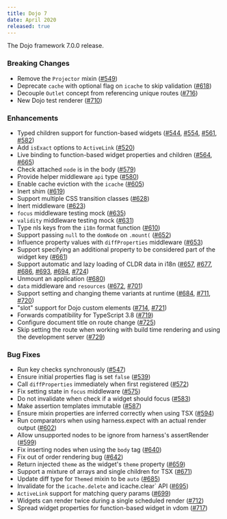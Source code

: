 ```yaml
---
title: Dojo 7
date: April 2020
released: true
---
```


The Dojo framework 7.0.0 release.

### Breaking Changes

* Remove the `Projector` mixin ([#549](https://github.com/framewoek/pull/549))
* Deprecate `cache` with optional flag on `icache` to skip validation ([#618](https://github.com/framewoek/pull/618))
* Decouple `Outlet` concept from referencing unique routes ([#716](https://github.com/framewoek/pull/716))
* New Dojo test renderer ([#710](https://github.com/framewoek/pull/710))

### Enhancements

* Typed children support for function-based widgets ([#544](https://github.com/framewoek/pull/544), [#554](https://github.com/framewoek/pull/554), [#561](https://github.com/framewoek/pull/561), [#582](https://github.com/framewoek/pull/582))
* Add `isExact` options to `ActiveLink` ([#520](https://github.com/framewoek/pull/520))
* Live binding to function-based widget properties and children ([#564](https://github.com/framewoek/pull/564), [#665](https://github.com/framewoek/pull/665))
* Check attached `node` is in the body ([#579](https://github.com/framewoek/pull/579))
* Provide helper middleware `api` type ([#580](https://github.com/framewoek/pull/580))
* Enable cache eviction with the `icache` ([#605](https://github.com/framewoek/pull/605))
* Inert shim ([#619](https://github.com/framewoek/pull/619))
* Support multiple CSS transition classes ([#628](https://github.com/framewoek/pull/628))
* Inert middleware ([#623](https://github.com/framewoek/pull/623))
* `focus` middleware testing mock ([#635](https://github.com/framewoek/pull/635))
* `validity` middleware testing mock ([#631](https://github.com/framewoek/pull/631))
* Type nls keys from the `i18n` format function ([#610](https://github.com/framewoek/pull/610))
* Support passing `null` to the `domNode` on `.mount(` ([#652](https://github.com/framewoek/pull/652))
* Influence property values with `diffProperties` middleware ([#653](https://github.com/framewoek/pull/653))
* Support specifying an additional property to be considered part of the widget key ([#661](https://github.com/framewoek/pull/661))
* Support automatic and lazy loading of CLDR data in i18n ([#657](https://github.com/framewoek/pull/657), [#677](https://github.com/framewoek/pull/677), [#686](https://github.com/framewoek/pull/686), [#693](https://github.com/framewoek/pull/693), [#694](https://github.com/framewoek/pull/694), [#724](https://github.com/framewoek/pull/724))
* Unmount an application ([#680](https://github.com/framewoek/pull/680))
* `data` middleware and `resources` ([#672](https://github.com/framewoek/pull/672), [#701]())
* Support setting and changing theme variants at runtime ([#684](https://github.com/framewoek/pull/684), [#711](https://github.com/framewoek/pull/711), [#720](https://github.com/framewoek/pull/720))
* "slot" support for Dojo custom elements ([#714](https://github.com/framewoek/pull/714), [#721](https://github.com/framewoek/pull/721))
* Forwards compatibility for TypeScript 3.8 ([#719](https://github.com/framewoek/pull/719))
* Configure document title on route change ([#725](https://github.com/framewoek/pull/725))
* Skip setting the route when working with build time rendering and using the development server ([#729](https://github.com/framewoek/pull/729))

### Bug Fixes

* Run key checks synchronously ([#547](https://github.com/framewoek/pull/547))
* Ensure initial properties flag is set `false` ([#539](https://github.com/framewoek/pull/539))
* Call `diffProperties` immediately when first registered ([#572](https://github.com/framewoek/pull/572))
* Fix setting state in `focus` middleware ([#575](https://github.com/framewoek/pull/575))
* Do not invalidate when check if a widget should focus ([#583](https://github.com/framewoek/pull/583))
* Make assertion templates immutable ([#587](https://github.com/framewoek/pull/587))
* Ensure mixin properties are inferred correctly when using TSX ([#594](https://github.com/framewoek/pull/594))
* Run comparators when using harness.expect with an actual render output ([#602](https://github.com/framewoek/pull/602))
* Allow unsupported nodes to be ignore from harness's assertRender ([#599](https://github.com/framewoek/pull/599))
* Fix inserting nodes when using the `body` tag ([#640](https://github.com/framewoek/pull/640))
* Fix out of order rendering bug ([#642](https://github.com/framewoek/pull/642))
* Return injected `theme` as the widget's `theme` property ([#659](https://github.com/framewoek/pull/659))
* Support a mixture of arrays and single children for TSX ([#671](https://github.com/framewoek/pull/671))
* Update diff type for `Themed` mixin to be `auto` ([#685](https://github.com/framewoek/pull/685))
* Invalidate for the `icache.delete` and icache.clear` API ([#695](https://github.com/framewoek/pull/695))
* `ActiveLink` support for matching query params ([#699](https://github.com/framewoek/pull/699))
* Widgets can render twice during a single scheduled render ([#712](https://github.com/framewoek/pull/712))
* Spread widget properties for function-based widget in vdom ([#717](https://github.com/framewoek/pull/717))
